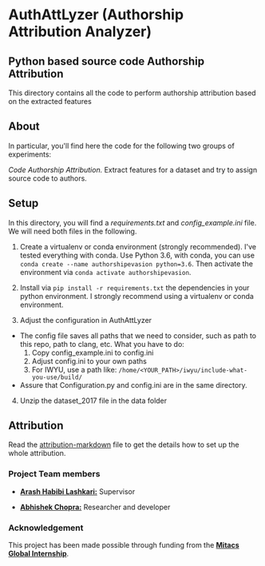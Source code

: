 # AuthAttLyzer (Authorship Attribution Analyzer)




## Python based source code Authorship Attribution 

This directory contains all the code to perform authorship attribution based on the extracted features 

## About

In particular, you'll find here the code for the following two groups of experiments:

*Code Authorship Attribution.* Extract features for a dataset and try to assign source code to authors.

## Setup
In this directory, you will find a *requirements.txt* and *config_example.ini*
file. We will need both files in the following.

1. Create a virtualenv or conda environment (strongly recommended).
I've tested everything with conda. Use Python 3.6, with conda,
you can use ```conda create --name authorshipevasion python=3.6```.
Then activate the environment via ```conda activate authorshipevasion```.

2. Install via ```pip install -r requirements.txt``` the dependencies in your python environment. I strongly recommend using a virtualenv or
conda environment.

3. Adjust the configuration in AuthAttLyzer

  - The config file saves all paths that we need to consider, such as path to this repo, path to clang, etc.
  What you have to do:
      1. Copy config_example.ini to config.ini
      2. Adjust config.ini to your own paths
      3. For IWYU, use a path like: `/home/<YOUR_PATH>/iwyu/include-what-you-use/build/`
  - Assure that Configuration.py and config.ini are in the same directory.

4. Unzip the dataset_2017 file in the data folder


## Attribution
Read the [attribution-markdown](./README_ATTRIBUTION.md) file to get the details how to set up the whole attribution.


### Project Team members 

* [**Arash Habibi Lashkari:**](http://ahlashkari.com/index.asp) Supervisor

* [**Abhishek Chopra:**]() Researcher and developer



### Acknowledgement 

This project has been made possible through funding from the [**Mitacs Global Internship**](https://www.mitacs.ca/en/programs/globalink/globalink-research-internship). 
